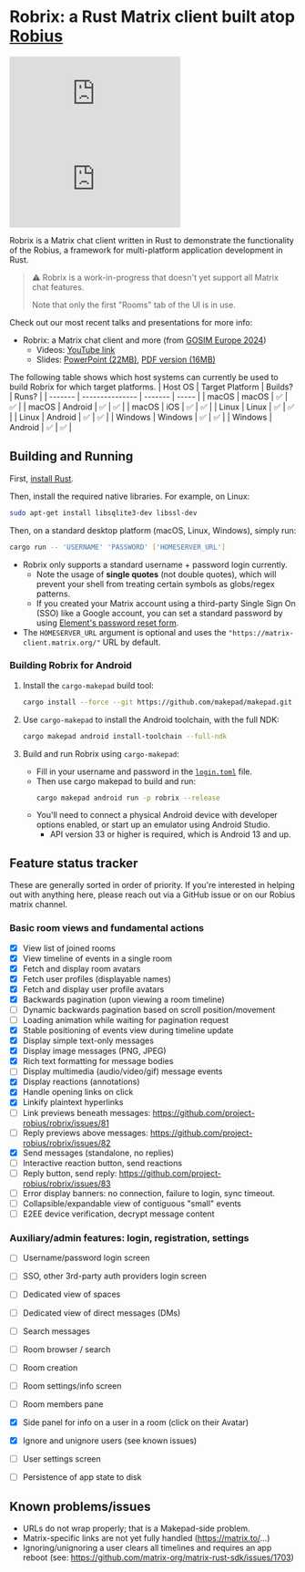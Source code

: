 # Robrix: a Rust Matrix client built atop [Robius](https://github.com/project-robius)

[![Robrix Matrix Chat](https://img.shields.io/matrix/robius-robrix%3Amatrix.org?server_fqdn=matrix.org&style=flat&logo=matrix&label=Robrix%20Matrix%20Chat&color=B7410E)](https://matrix.to/#/#robius-robrix:matrix.org)
[![Project Robius Matrix Chat](https://img.shields.io/matrix/robius-general%3Amatrix.org?server_fqdn=matrix.org&style=flat&logo=matrix&label=Project%20Robius%20Matrix%20Chat&color=B7410E)](https://matrix.to/#/#robius:matrix.org)

Robrix is a Matrix chat client written in Rust to demonstrate the functionality of the Robius, a framework for multi-platform application development in Rust.

> ⚠️ Robrix is a work-in-progress that doesn't yet support all Matrix chat features.
>
> Note that only the first "Rooms" tab of the UI is in use.

Check out our most recent talks and presentations for more info:
  * Robrix: a Matrix chat client and more (from [GOSIM Europe 2024](https://europe2024.gosim.org/schedule#fediverse))
    * Videos: [YouTube link](https://www.youtube.com/watch?v=P8RGF942A5g)
    * Slides:
      [PowerPoint (22MB)](https://github.com/project-robius/files/raw/3ac0a9d2e9f3c78ea51b4875abe02d288fa3685f/RustNL%202024%20and%20GOSIM%20Europe%202024/Robrix%20Talk%20GOSIM%20Europe%20May%206,%202024.pptx),
      [PDF version (16MB)](https://github.com/project-robius/files/blob/3ac0a9d2e9f3c78ea51b4875abe02d288fa3685f/RustNL%202024%20and%20GOSIM%20Europe%202024/Robrix%20Talk%20GOSIM%20Europe%20May%206%2C%202024.pdf)


The following table shows which host systems can currently be used to build Robrix for which target platforms.
| Host OS | Target Platform | Builds? | Runs? |
| ------- | --------------- | ------- | ----- |
| macOS   | macOS           | ✅      | ✅    |
| macOS   | Android         | ✅      | ✅    |
| macOS   | iOS             | ✅      | ✅    |
| Linux   | Linux           | ✅      | ✅    |
| Linux   | Android         | ✅      | ✅    |
| Windows | Windows         | ✅      | ✅    |
| Windows | Android         | ✅      | ✅    |



## Building and Running

First, [install Rust](https://www.rust-lang.org/tools/install).

Then, install the required native libraries. For example, on Linux:
```sh
sudo apt-get install libsqlite3-dev libssl-dev
```

Then, on a standard desktop platform (macOS, Linux, Windows), simply run:
```sh
cargo run -- 'USERNAME' 'PASSWORD' ['HOMESERVER_URL']
```

* Robrix only supports a standard username + password login currently.
    * Note the usage of **single quotes** (not double quotes), which will prevent your shell from treating certain symbols as globs/regex patterns.
    * If you created your Matrix account using a third-party Single Sign On (SSO) like a Google account, you can set a standard password by using [Element's password reset form](https://app.element.io/#/forgot_password).
* The `HOMESERVER_URL` argument is optional and uses the `"https://matrix-client.matrix.org/"` URL by default.


### Building Robrix for Android

1. Install the `cargo-makepad` build tool:
   ```sh
   cargo install --force --git https://github.com/makepad/makepad.git --branch rik cargo-makepad
   ```

2. Use `cargo-makepad` to install the Android toolchain, with the full NDK:
   ```sh
   cargo makepad android install-toolchain --full-ndk
   ```

3. Build and run Robrix using `cargo-makepad`:
    * Fill in your username and password in the [`login.toml`](login.toml) file.
    * Then use cargo makepad to build and run:
       ```sh
       cargo makepad android run -p robrix --release
       ```
    * You'll need to connect a physical Android device with developer options enabled, or start up an emulator using Android Studio.
        * API version 33 or higher is required, which is Android 13 and up.


## Feature status tracker 

These are generally sorted in order of priority. If you're interested in helping out with anything here, please reach out via a GitHub issue or on our Robius matrix channel.

### Basic room views and fundamental actions
- [x] View list of joined rooms
- [x] View timeline of events in a single room
- [x] Fetch and display room avatars
- [x] Fetch user profiles (displayable names)
- [x] Fetch and display user profile avatars
- [x] Backwards pagination (upon viewing a room timeline)
- [ ] Dynamic backwards pagination based on scroll position/movement
- [ ] Loading animation while waiting for pagination request
- [x] Stable positioning of events view during timeline update
- [x] Display simple text-only messages
- [x] Display image messages (PNG, JPEG)
- [x] Rich text formatting for message bodies
- [ ] Display multimedia (audio/video/gif) message events
- [x] Display reactions (annotations)
- [x] Handle opening links on click
- [x] Linkify plaintext hyperlinks
- [ ] Link previews beneath messages: https://github.com/project-robius/robrix/issues/81
- [ ] Reply previews above messages: https://github.com/project-robius/robrix/issues/82
- [x] Send messages (standalone, no replies)
- [ ] Interactive reaction button, send reactions
- [ ] Reply button, send reply: https://github.com/project-robius/robrix/issues/83
- [ ] Error display banners: no connection, failure to login, sync timeout.
- [ ] Collapsible/expandable view of contiguous "small" events
- [ ] E2EE device verification, decrypt message content

### Auxiliary/admin features: login, registration, settings
- [ ] Username/password login screen
- [ ] SSO, other 3rd-party auth providers login screen
- [ ] Dedicated view of spaces
- [ ] Dedicated view of direct messages (DMs)
- [ ] Search messages
- [ ] Room browser / search
- [ ] Room creation
- [ ] Room settings/info screen
- [ ] Room members pane
- [x] Side panel for info on a user in a room (click on their Avatar)
- [x] Ignore and unignore users (see known issues)
- [ ] User settings screen
- [ ] Persistence of app state to disk


## Known problems/issues
 - URLs do not wrap properly; that is a Makepad-side problem.
 - Matrix-specific links are not yet fully handled (https://matrix.to/...)
 - Ignoring/unignoring a user clears all timelines and requires an app reboot (see: https://github.com/matrix-org/matrix-rust-sdk/issues/1703)
